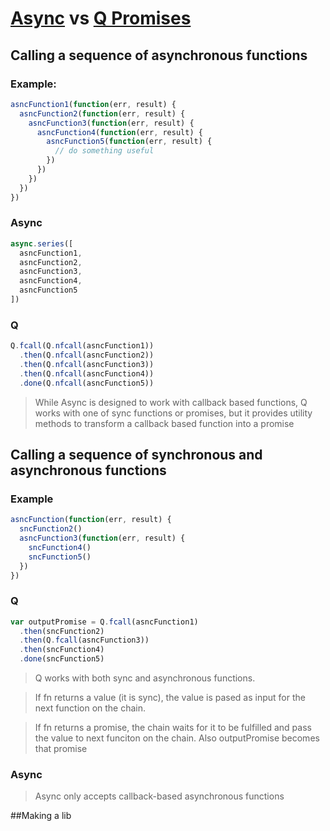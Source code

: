 # [Async](https://github.com/caolan/async) vs [Q Promises](https://github.com/kriskowal/q)

## Calling a sequence of asynchronous functions

### Example:
```javascript
asncFunction1(function(err, result) {
  asncFunction2(function(err, result) {
    asncFunction3(function(err, result) {
      asncFunction4(function(err, result) {
        asncFunction5(function(err, result) {
          // do something useful
        })
      })
    })
  })
})
```
### Async
```javascript
async.series([
  asncFunction1,
  asncFunction2,
  asncFunction3,
  asncFunction4,
  asncFunction5
])
```
### Q
```javascript
Q.fcall(Q.nfcall(asncFunction1))
  .then(Q.nfcall(asncFunction2))
  .then(Q.nfcall(asncFunction3))
  .then(Q.nfcall(asncFunction4))
  .done(Q.nfcall(asncFunction5))
```

> While Async is designed to work with callback based functions, Q works with one of sync functions or promises, but it provides utility methods to transform a callback based function into a promise

## Calling a sequence of synchronous and asynchronous functions

### Example
```javascript
asncFunction(function(err, result) {
  sncFunction2()
  asncFunction3(function(err, result) {
    sncFunction4()
    sncFunction5()
  })
})
```

### Q
```javascript
var outputPromise = Q.fcall(asncFunction1)
  .then(sncFunction2)
  .then(Q.fcall(asncFunction3))
  .then(sncFunction4)
  .done(sncFunction5)
```
> Q works with both sync and asynchronous functions.

> If fn returns a value (it is sync), the value is pased as input for the next function on the chain.

> If fn returns a promise, the chain waits for it to be fulfilled and pass the value to next funciton on the chain. Also outputPromise becomes that promise

### Async
> Async only accepts callback-based asynchronous functions

##Making a lib
